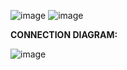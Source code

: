 ![image](https://github.com/iamranjith04/LIFI_tollgate/assets/143414554/636db05b-205d-4e64-96c2-07bea441215c)
![image](https://github.com/iamranjith04/LIFI_tollgate/assets/143414554/dff1fe0c-c792-4eb3-8121-01a8995644b9)

**CONNECTION DIAGRAM:**

![image](https://github.com/iamranjith04/LIFI_tollgate/assets/143414554/ec475721-0fca-4107-9d42-ba33e137e8b2)
